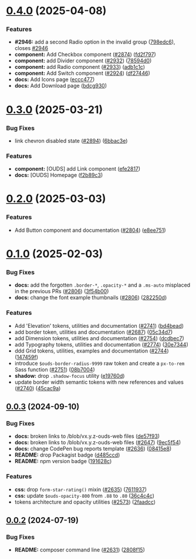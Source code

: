 # [0.4.0](https://github.com/Orange-OpenSource/Orange-Boosted-Bootstrap/compare/v0.3.0-ouds-web...v0.4.0) (2025-04-08)


### Features

* **#2946:** add a second Radio option in the invalid group ([798edc6](https://github.com/Orange-OpenSource/Orange-Boosted-Bootstrap/commit/798edc646c96007027835b9e6a8dc1627705b8dc)), closes [#2946](https://github.com/Orange-OpenSource/Orange-Boosted-Bootstrap/issues/2946)
* **component:** Add Checkbox component ([#2874](https://github.com/Orange-OpenSource/Orange-Boosted-Bootstrap/issues/2874)) ([fd2f797](https://github.com/Orange-OpenSource/Orange-Boosted-Bootstrap/commit/fd2f7977f17effb8a7bff7bcc0008da43f64bec4))
* **component:** add Divider component ([#2932](https://github.com/Orange-OpenSource/Orange-Boosted-Bootstrap/issues/2932)) ([78594d0](https://github.com/Orange-OpenSource/Orange-Boosted-Bootstrap/commit/78594d0877ad7475184c3f58f07d583dd289d425))
* **component:** add Radio component ([#2933](https://github.com/Orange-OpenSource/Orange-Boosted-Bootstrap/issues/2933)) ([adb1c1c](https://github.com/Orange-OpenSource/Orange-Boosted-Bootstrap/commit/adb1c1c865ce18b02b8d55284926a1251dda80d6))
* **component:** Add Switch component ([#2924](https://github.com/Orange-OpenSource/Orange-Boosted-Bootstrap/issues/2924)) ([df27446](https://github.com/Orange-OpenSource/Orange-Boosted-Bootstrap/commit/df274465801902651e3f393fff8d3625ef359931))
* **docs:** Add Icons page ([eccc477](https://github.com/Orange-OpenSource/Orange-Boosted-Bootstrap/commit/eccc4772e195df8fd32eb5ff59a9ac32c66674db))
* **docs:** Add Download page ([bdcg930](https://github.com/Orange-OpenSource/Orange-Boosted-Bootstrap/commit/eccc4772e195df8fd32eb5ff59a9ac32c66674db))



# [0.3.0](https://github.com/Orange-OpenSource/Orange-Boosted-Bootstrap/compare/v0.2.0-ouds-web...v0.3.0) (2025-03-21)


### Bug Fixes

* link chevron disabled state ([#2894](https://github.com/Orange-OpenSource/Orange-Boosted-Bootstrap/issues/2894)) ([6bbac3e](https://github.com/Orange-OpenSource/Orange-Boosted-Bootstrap/commit/6bbac3e29545637d3ff644d3bd1c3b7df53f27b4))


### Features

* **component:** [OUDS] add Link component ([efe2817](https://github.com/Orange-OpenSource/Orange-Boosted-Bootstrap/commit/efe2817b7d7ff4fda0c532c8f98a343c44709d0f))
* **docs:** [OUDS] Homepage ([f2b89c3](https://github.com/Orange-OpenSource/Orange-Boosted-Bootstrap/commit/f2b89c3ea9fe0e72b2655a9df99bc25b48fea988))



# [0.2.0](https://github.com/Orange-OpenSource/Orange-Boosted-Bootstrap/compare/v0.1.0-ouds-web...v0.2.0) (2025-03-03)


### Features

* Add Button component and documentation ([#2804](https://github.com/Orange-OpenSource/Orange-Boosted-Bootstrap/issues/2804)) ([e8ee751](https://github.com/Orange-OpenSource/Orange-Boosted-Bootstrap/commit/e8ee7511e5b3eaa94ffb9f3b9e3b71415a97b00c))



# [0.1.0](https://github.com/Orange-OpenSource/Orange-Boosted-Bootstrap/compare/v0.0.3-ouds-web...v0.1.0) (2025-02-03)


### Bug Fixes

* **docs:** add the forgotten `.border-*`, `.opacity-*` and a `.ms-auto` misplaced in the previous PRs ([#2806](https://github.com/Orange-OpenSource/Orange-Boosted-Bootstrap/issues/2806)) ([3f54b00](https://github.com/Orange-OpenSource/Orange-Boosted-Bootstrap/commit/3f54b00698d69b6a3100849c16e27a2a8eb1c67d))
* **docs:** change the font example thumbnails ([#2806](https://github.com/Orange-OpenSource/Orange-Boosted-Bootstrap/issues/2806)) ([282250d](https://github.com/Orange-OpenSource/Orange-Boosted-Bootstrap/commit/282250d8b3df2985984e674544e68986c9043079))


### Features

* Add 'Elevation' tokens, utilities and documentation ([#2741](https://github.com/Orange-OpenSource/Orange-Boosted-Bootstrap/issues/2741)) ([bd4bead](https://github.com/Orange-OpenSource/Orange-Boosted-Bootstrap/commit/bd4bead9a0515edc82a44ba81204b0e86c4e1ac2))
* add border token, utilities and documentation ([#2687](https://github.com/Orange-OpenSource/Orange-Boosted-Bootstrap/issues/2687)) ([05c34d7](https://github.com/Orange-OpenSource/Orange-Boosted-Bootstrap/commit/05c34d7b0b1c1b0c52fad2d7bbac6b7ffbbebdc2))
* add Dimension tokens, utilities and documentation ([#2754](https://github.com/Orange-OpenSource/Orange-Boosted-Bootstrap/issues/2754)) ([dcdbec7](https://github.com/Orange-OpenSource/Orange-Boosted-Bootstrap/commit/dcdbec764e7bf0949fa60c3fa8cecf294cfd5b7e))
* add Typography tokens, utilities and documentation ([#2774](https://github.com/Orange-OpenSource/Orange-Boosted-Bootstrap/issues/2774)) ([30e7344](https://github.com/Orange-OpenSource/Orange-Boosted-Bootstrap/commit/30e73449440cdd565543f6a3fd6408931b9f0f45))
* ddd Grid tokens, utilities, examples and documentation ([#2744](https://github.com/Orange-OpenSource/Orange-Boosted-Bootstrap/issues/2744)) ([147459f](https://github.com/Orange-OpenSource/Orange-Boosted-Bootstrap/commit/147459f5b9b2723598bd0a63681114054eb78555))
* introduce `$ouds-border-radius-9999` raw token and create a `px-to-rem` Sass function ([#2751](https://github.com/Orange-OpenSource/Orange-Boosted-Bootstrap/issues/2751)) ([08b7004](https://github.com/Orange-OpenSource/Orange-Boosted-Bootstrap/commit/08b70042d230b58737c7c3071fde6e4d81cdafc9))
* **shadow:** drop `.shadow-focus` utility ([e19760d](https://github.com/Orange-OpenSource/Orange-Boosted-Bootstrap/commit/e19760db2834e7d7d77d46db9c8e1b1f129f0e9f))
* update border width semantic tokens with new references and values ([#2740](https://github.com/Orange-OpenSource/Orange-Boosted-Bootstrap/issues/2740)) ([45cac9a](https://github.com/Orange-OpenSource/Orange-Boosted-Bootstrap/commit/45cac9ae446b90f1f1fac7e45ddf816a6b1b0b94))



## [0.0.3](https://github.com/Orange-OpenSource/Orange-Boosted-Bootstrap/compare/v0.0.2-ouds-web...v0.0.3) (2024-09-10)


### Bug Fixes

* **docs:** broken links to /blob/vx.y.z-ouds-web files ([de57f93](https://github.com/Orange-OpenSource/Orange-Boosted-Bootstrap/commit/de57f932963c74a520adf59427f749e8ad7b80c6))
* **docs:** broken links to /blob/vx.y.z-ouds-web files ([#2647](https://github.com/Orange-OpenSource/Orange-Boosted-Bootstrap/issues/2647)) ([9ec5f54](https://github.com/Orange-OpenSource/Orange-Boosted-Bootstrap/commit/9ec5f54b091e69049946a909aa4d54bb7827e628))
* **docs:** change CodePen bug reports template ([#2636](https://github.com/Orange-OpenSource/Orange-Boosted-Bootstrap/issues/2636)) ([08415e8](https://github.com/Orange-OpenSource/Orange-Boosted-Bootstrap/commit/08415e80e93f6f51faef4885616e1cd2fa1ef425))
* **README:** drop Packagist badge ([d485ccd](https://github.com/Orange-OpenSource/Orange-Boosted-Bootstrap/commit/d485ccd62c62c9f17fcef358c1d4b2bb879a8099))
* **README:** npm version badge ([191628c](https://github.com/Orange-OpenSource/Orange-Boosted-Bootstrap/commit/191628cd2786daf6e6c00f1dfc9557ea661d0247))


### Features

* **css:** drop `form-star-rating()` mixin ([#2635](https://github.com/Orange-OpenSource/Orange-Boosted-Bootstrap/issues/2635)) ([7611937](https://github.com/Orange-OpenSource/Orange-Boosted-Bootstrap/commit/761193762ff6945b74dd310113cefdcc8441ccae))
* **css:** update `$ouds-opacity-800` from `.88` to `.80` ([36c4c4c](https://github.com/Orange-OpenSource/Orange-Boosted-Bootstrap/commit/36c4c4c4d21d70c3f8f98abc04da0542a1e24f09))
* tokens architecture and opacity utilities ([#2573](https://github.com/Orange-OpenSource/Orange-Boosted-Bootstrap/issues/2573)) ([2faadcc](https://github.com/Orange-OpenSource/Orange-Boosted-Bootstrap/commit/2faadcc05f61722c39fe4e0622fe1a1e71c2d390))



## [0.0.2](https://github.com/Orange-OpenSource/Orange-Boosted-Bootstrap/compare/v0.0.1-ouds-web...v0.0.2) (2024-07-19)


### Bug Fixes

* **README:** composer command line ([#2631](https://github.com/Orange-OpenSource/Orange-Boosted-Bootstrap/issues/2631)) ([2808f15](https://github.com/Orange-OpenSource/Orange-Boosted-Bootstrap/commit/2808f15f81e6b8eb34731ab6b149cb9511ab53b0))
